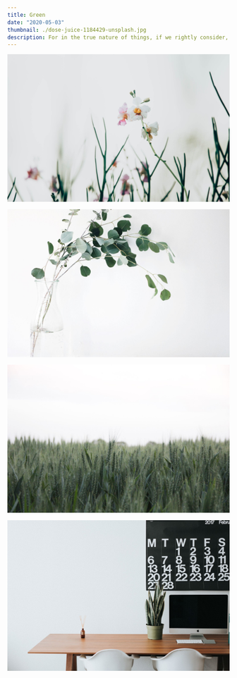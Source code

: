 ```yaml
---
title: Green
date: "2020-05-03"
thumbnail: ./dose-juice-1184429-unsplash.jpg
description: For in the true nature of things, if we rightly consider, every green tree is far more glorious than if it were made of gold and silver.
---
```


![Green](./chuttersnap-564286-unsplash.jpg)

![Green](./jazmin-quaynor-105210-unsplash.jpg)

![Green](./josh-silver-730329-unsplash.jpg)

![Green](./roman-bozhko-251947-unsplash.jpg)
